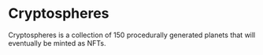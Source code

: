 # Cryptospheres

Cryptospheres is a collection of 150 procedurally generated planets that will eventually be minted as NFTs.
